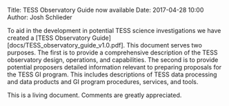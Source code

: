 Title: TESS Observatory Guide now available
Date: 2017-04-28 10:00
Author: Josh Schlieder

To aid in the development in potential TESS science investigations we have created a [TESS Observatory Guide][docs/TESS_observatory_guide_v1.0.pdf]. This document serves two purposes. The first is to provide a comprehensive description of the TESS  observatory design, operations, and capabilities. The second is to provide potential proposers detailed information relevant to preparing proposals for the  TESS GI program. This includes descriptions of  TESS data processing and data products and GI program procedures, services, and tools.

This is a living document. Comments are greatly appreciated.